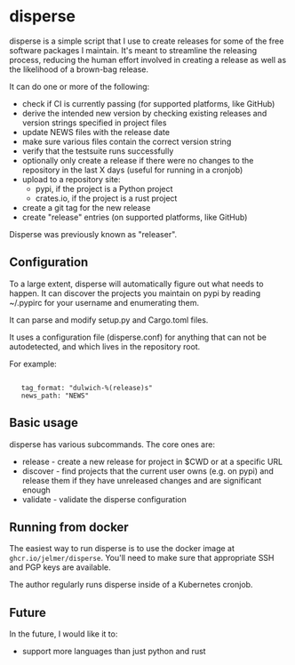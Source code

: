 disperse
========

disperse is a simple script that I use to create releases for some of the free
software packages I maintain. It's meant to streamline the releasing process,
reducing the human effort involved in creating a release as well as the
likelihood of a brown-bag release.

It can do one or more of the following:

 * check if CI is currently passing (for supported platforms, like GitHub)
 * derive the intended new version by checking existing releases and
   version strings specified in project files
 * update NEWS files with the release date
 * make sure various files contain the correct version string
 * verify that the testsuite runs successfully
 * optionally only create a release if there were no changes to the repository
   in the last X days (useful for running in a cronjob)
 * upload to a repository site:
    * pypi, if the project is a Python project
    * crates.io, if the project is a rust project
 * create a git tag for the new release
 * create "release" entries (on supported platforms, like GitHub)

Disperse was previously known as "releaser".

Configuration
-------------

To a large extent, disperse will automatically figure out what needs to happen.
It can discover the projects you maintain on pypi by reading ~/.pypirc for your
username and enumerating them.

It can parse and modify setup.py and Cargo.toml files.

It uses a configuration file (disperse.conf) for anything that can not be
autodetected, and which lives in the repository root.

For example:

```

   tag_format: "dulwich-%(release)s"
   news_path: "NEWS"

```

Basic usage
-----------

disperse has various subcommands. The core ones are:

 * release - create a new release for project in $CWD or at a specific URL
 * discover - find projects that the current user owns (e.g. on pypi) and
      release them if they have unreleased changes and are significant enough
 * validate - validate the disperse configuration

Running from docker
-------------------

The easiest way to run disperse is to use the docker image at
``ghcr.io/jelmer/disperse``. You'll need to make sure that appropriate SSH
and PGP keys are available.

The author regularly runs disperse inside of a Kubernetes cronjob.

Future
------

In the future, I would like it to:

 * support more languages than just python and rust
